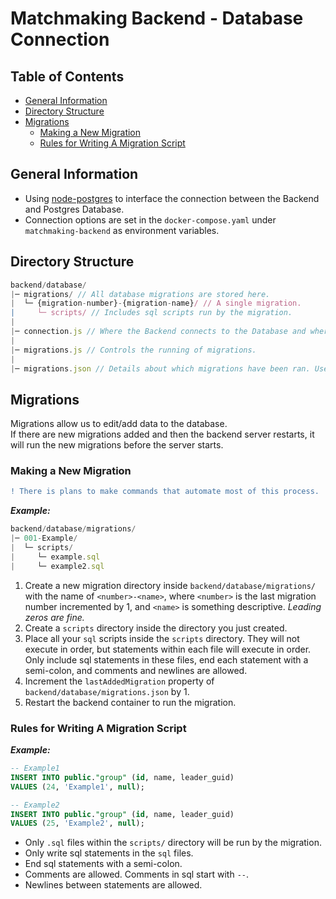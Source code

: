 # Matchmaking Backend - Database Connection

## Table of Contents
- [General Information](#general-information)
- [Directory Structure](#directory-structure)
- [Migrations](#migrations)
  - [Making a New Migration](#making-a-new-migration)
  - [Rules for Writing A Migration Script](#rules-for-writing-a-migration-script)

## General Information
- Using [node-postgres] to interface the connection between the Backend and Postgres Database.
- Connection options are set in the `docker-compose.yaml` under `matchmaking-backend` as environment variables.

## Directory Structure

``` JavaScript
backend/database/
|─ migrations/ // All database migrations are stored here.
|  └─ {migration-number}-{migration-name}/ // A single migration.
|     └─ scripts/ // Includes sql scripts run by the migration.
|
|─ connection.js // Where the Backend connects to the Database and where queries are executed.
|
|─ migrations.js // Controls the running of migrations.
|
|─ migrations.json // Details about which migrations have been ran. Used by migrations.js when checking for new migrations.
```

## Migrations
Migrations allow us to edit/add data to the database.  
If there are new migrations added and then the backend server restarts, it will run the new migrations before the server starts.  

### Making a New Migration

``` Diff
! There is plans to make commands that automate most of this process.
```

_**Example:**_

``` JavaScript
backend/database/migrations/
|─ 001-Example/
|  └─ scripts/
|     └─ example.sql
|     └─ example2.sql
```

1. Create a new migration directory inside `backend/database/migrations/` with the name of `<number>-<name>`, where `<number>` is the last migration number incremented by 1, and `<name>` is something descriptive. _Leading zeros are fine._
2. Create a `scripts` directory inside the directory you just created.
3. Place all your `sql` scripts inside the `scripts` directory. They will not execute in order, but statements within each file will execute in order. Only include sql statements in these files, end each statement with a semi-colon, and comments and newlines are allowed.
4. Increment the `lastAddedMigration` property of `backend/database/migrations.json` by 1.
5. Restart the backend container to run the migration.

### Rules for Writing A Migration Script
_**Example:**_

``` SQL
-- Example1
INSERT INTO public."group" (id, name, leader_guid) 
VALUES (24, 'Example1', null);

-- Example2
INSERT INTO public."group" (id, name, leader_guid) 
VALUES (25, 'Example2', null);
```

- Only `.sql` files within the `scripts/` directory will be run by the migration.
- Only write sql statements in the `sql` files.
- End sql statements with a semi-colon.
- Comments are allowed. Comments in sql start with `--`.
- Newlines between statements are allowed.

<!-- Link References -->
[node-postgres]: https://node-postgres.com/
